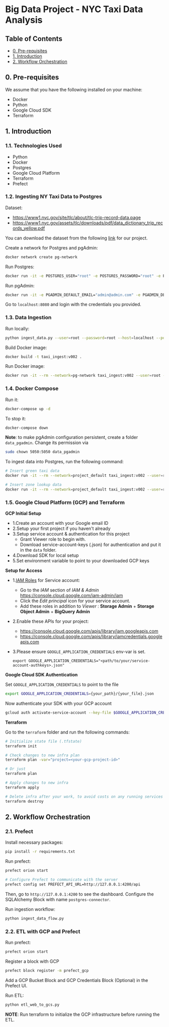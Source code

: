 # Big Data Project - NYC Taxi Data Analysis


## Table of Contents
- [0. Pre-requisites](#0-pre-requisites)
- [1. Introduction](#1-introduction)
- [2. Workflow Orchestration](#2-workflow-orchestration)


## 0. Pre-requisites

We assume that you have the following installed on your machine:
- Docker
- Python
- Google Cloud SDK
- Terraform


## 1. Introduction

### 1.1. Technologies Used

- Python
- Docker
- Postgres
- Google Cloud Platform
- Terraform
- Prefect


### 1.2. Ingesting NY Taxi Data to Postgres

Dataset:
- https://www1.nyc.gov/site/tlc/about/tlc-trip-record-data.page
- https://www1.nyc.gov/assets/tlc/downloads/pdf/data_dictionary_trip_records_yellow.pdf

You can download the dataset from the following [link](https://github.com/DataTalksClub/nyc-tlc-data) for our project.

Create a network for Postgres and pgAdmin:
```bash
docker network create pg-network
```

Run Postgres:
```bash
docker run -it -e POSTGRES_USER="root" -e POSTGRES_PASSWORD="root" -e POSTGRES_DB="ny_taxi" -v G:/School/Bigdata/Project/ny_taxi_postgres_data:/var/lib/postgresql/data -p 5432:5432 --network=pg-network --name pg-database postgres:13
```

Run pgAdmin:
```bash
docker run -it -e PGADMIN_DEFAULT_EMAIL="admin@admin.com" -e PGADMIN_DEFAULT_PASSWORD="root" -p 8080:80 --network=pg-network --name pgadmin-2 dpage/pgadmin4
```

Go to `localhost:8080` and login with the credentials you provided.


### 1.3. Data Ingestion

Run locally:
```bash
python ingest_data.py --user=root --password=root --host=localhost --port=5432 --db=ny_taxi --table_name=yellow_taxi_trips
```

Build Docker image:
```bash
docker build -t taxi_ingest:v002 .
```

Run Docker image:
```bash
docker run -it --rm --network=pg-network taxi_ingest:v002 --user=root --password=root --host=pg-database --port=5432 --db=ny_taxi --table_name=yellow_taxi_trips
```


### 1.4. Docker Compose

Run it:
```bash
docker-compose up -d
```

To stop it:
```bash
docker-compose down
```

__Note__: to make pgAdmin configuration persistent, create a folder `data_pgadmin`. Change its permission via
```bash
sudo chown 5050:5050 data_pgadmin
```

To ingest data into Postgres, run the following command:
```bash
# Insert green taxi data
docker run -it --rm --network=project_default taxi_ingest:v002 --user=root --password=root --host=project-pgdatabase-1 --port=5432 --db=ny_taxi --table_name=green_taxi_trips --url=https://github.com/DataTalksClub/nyc-tlc-data/releases/download/green/green_tripdata_2019-01.csv.gz

# Insert zone lookup data
docker run -it --rm --network=project_default taxi_ingest:v002 --user=root --password=root --host=project-pgdatabase-1 --port=5432 --db=ny_taxi --table_name=zone --url=https://s3.amazonaws.com/nyc-tlc/misc/taxi+_zone_lookup.csv
```


### 1.5. Google Cloud Platform (GCP) and Terraform

__GCP Initial Setup__

- 1.Create an account with your Google email ID
- 2.Setup your first project if you haven't already
- 3.Setup service account & authentication for this project
    - Grant Viewer role to begin with.
    - Download service-account-keys (.json) for authentication and put it in the `data` folder.
- 4.Download SDK for local setup
- 5.Set environment variable to point to your downloaded GCP keys


__Setup for Access__
 
- 1.[IAM Roles](https://cloud.google.com/storage/docs/access-control/iam-roles) for Service account:
   * Go to the *IAM* section of *IAM & Admin* https://console.cloud.google.com/iam-admin/iam
   * Click the *Edit principal* icon for your service account.
   * Add these roles in addition to *Viewer* : **Storage Admin** + **Storage Object Admin** + **BigQuery Admin**
   
- 2.Enable these APIs for your project:
   * https://console.cloud.google.com/apis/library/iam.googleapis.com
   * https://console.cloud.google.com/apis/library/iamcredentials.googleapis.com
   
- 3.Please ensure `GOOGLE_APPLICATION_CREDENTIALS` env-var is set.
   ```shell
   export GOOGLE_APPLICATION_CREDENTIALS="<path/to/your/service-account-authkeys>.json"
   ```


__Google Cloud SDK Authentication__

Set `GOOGLE_APPLICATION_CREDENTIALS` to point to the file
```bash
export GOOGLE_APPLICATION_CREDENTIALS={your_path}/{your_file}.json
```

Now authenticate your SDK with your GCP account
```bash
gcloud auth activate-service-account --key-file $GOOGLE_APPLICATION_CREDENTIALS
```


__Terraform__

Go to the `terraform` folder and run the following commands:
```bash
# Initialize state file (.tfstate)
terraform init

# Check changes to new infra plan
terraform plan -var="project=<your-gcp-project-id>"

# Or just
terraform plan

# Apply changes to new infra
terraform apply

# Delete infra after your work, to avoid costs on any running services
terraform destroy
```

## 2. Workflow Orchestration

### 2.1. Prefect

Install necessary packages:
```bash
pip install -r requirements.txt
```

Run prefect:
```bash
prefect orion start

# Configure Prefect to communicate with the server
prefect config set PREFECT_API_URL=http://127.0.0.1:4200/api
```

Then, go to `http://127.0.0.1:4200` to see the dashboard. Configure the SQLAlchemy Block with name `postgres-connector`.

Run ingestion workflow:
```bash
python ingest_data_flow.py
```


### 2.2. ETL with GCP and Prefect

Run prefect:
```bash
prefect orion start
```

Register a block with GCP
```bash
prefect block register -m prefect_gcp
```

Add a GCP Bucket Block and GCP Credentials Block (Optional) in the Prefect UI.

Run ETL:
```bash
python etl_web_to_gcs.py
```

__NOTE__: Run terraform to initialize the GCP infrastructure before running the ETL.

